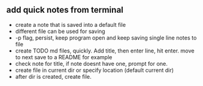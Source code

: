 ## add quick notes from terminal
-   create a note that is saved into a default file
-	different file can be used for saving
-	-p flag, persist, keep program open and keep saving single line notes to file
-	create TODO md files, quickly. Add title, then enter line, hit enter. move to next save to a README for example
-	check note for title, if note doesnt have one, prompt for one.
-	create file in current dir or specify location (default current dir)
-	after dir is created, create file.
